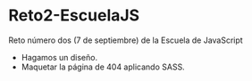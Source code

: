 # Reto2-EscuelaJS
Reto número dos (7 de septiembre) de la Escuela de JavaScript

+ Hagamos un diseño.
+ Maquetar la página de 404 aplicando SASS.
